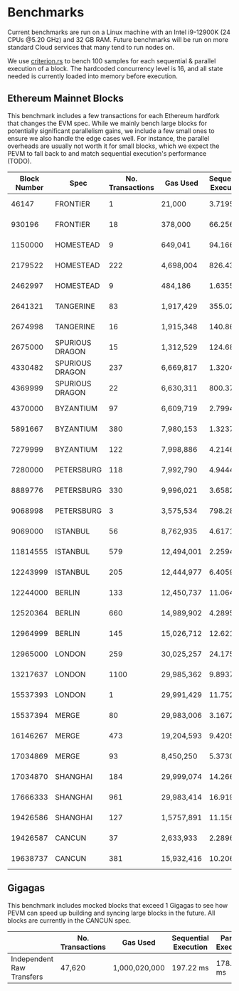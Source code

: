 # Benchmarks

Current benchmarks are run on a Linux machine with an Intel i9-12900K (24 CPUs @5.20 GHz) and 32 GB RAM. Future benchmarks will be run on more standard Cloud services that many tend to run nodes on.

We use [criterion.rs](https://github.com/bheisler/criterion.rs) to bench 100 samples for each sequential & parallel execution of a block. The hardcoded concurrency level is 16, and all state needed is currently loaded into memory before execution.

## Ethereum Mainnet Blocks

This benchmark includes a few transactions for each Ethereum hardfork that changes the EVM spec. While we mainly bench large blocks for potentially significant parallelism gains, we include a few small ones to ensure we also handle the edge cases well. For instance, the parallel overheads are usually not worth it for small blocks, which we expect the PEVM to fall back to and match sequential execution's performance (TODO).

| Block Number | Spec            | No. Transactions | Gas Used   | Sequential Execution | Parallel Execution | P / S    |
| ------------ | --------------- | ---------------- | ---------- | -------------------- | ------------------ | -------- |
| 46147        | FRONTIER        | 1                | 21,000     | 3.7195 µs            | 5.6798 µs          | 1.53     |
| 930196       | FRONTIER        | 18               | 378,000    | 66.256 µs            | 135.11 µs          | 2.04     |
| 1150000      | HOMESTEAD       | 9                | 649,041    | 94.166 µs            | 150.94 µs          | 1.6      |
| 2179522      | HOMESTEAD       | 222              | 4,698,004  | 826.43 µs            | 1.6849 ms          | 2.04     |
| 2462997      | HOMESTEAD       | 9                | 484,186    | 1.6355 ms            | 1.8810 ms          | 1.15     |
| 2641321      | TANGERINE       | 83               | 1,917,429  | 355.02 µs            | 736.05 µs          | 2.07     |
| 2674998      | TANGERINE       | 16               | 1,915,348  | 140.86 µs            | 156.92 µs          | 1.11     |
| 2675000      | SPURIOUS DRAGON | 15               | 1,312,529  | 124.68 µs            | 155.43 µs          | 1.25     |
| 4330482      | SPURIOUS DRAGON | 237              | 6,669,817  | 1.3204 ms            | 780.51 ms          | **0.59** |
| 4369999      | SPURIOUS DRAGON | 22               | 6,630,311  | 800.37 µs            | 418.12 µs          | **0.52** |
| 4370000      | BYZANTIUM       | 97               | 6,609,719  | 2.7994 ms            | 4.2474 ms          | 1.52     |
| 5891667      | BYZANTIUM       | 380              | 7,980,153  | 1.3237 ms            | 2.8064 ms          | 2.12     |
| 7279999      | BYZANTIUM       | 122              | 7,998,886  | 4.2146 ms            | 1.7005 ms          | **0.4**  |
| 7280000      | PETERSBURG      | 118              | 7,992,790  | 4.9444 ms            | 2.7751 ms          | **0.56** |
| 8889776      | PETERSBURG      | 330              | 9,996,021  | 3.6582 ms            | 2.0661 ms          | **0.56** |
| 9068998      | PETERSBURG      | 3                | 3,575,534  | 798.28 µs            | 1.0040 ms          | 1.26     |
| 9069000      | ISTANBUL        | 56               | 8,762,935  | 4.6171 ms            | 4.2607 ms          | **0.92** |
| 11814555     | ISTANBUL        | 579              | 12,494,001 | 2.2594 ms            | 4.4540 ms          | 1.97     |
| 12243999     | ISTANBUL        | 205              | 12,444,977 | 6.4059 ms            | 4.8857 ms          | **0.76** |
| 12244000     | BERLIN          | 133              | 12,450,737 | 11.064 ms            | 11.049 ms          | **1**    |
| 12520364     | BERLIN          | 660              | 14,989,902 | 4.2895 ms            | 6.5215 ms          | 1.52     |
| 12964999     | BERLIN          | 145              | 15,026,712 | 12.621 ms            | 12.287 ms          | **0.97** |
| 12965000     | LONDON          | 259              | 30,025,257 | 24.175 ms            | 11.248 ms          | **0.47** |
| 13217637     | LONDON          | 1100             | 29,985,362 | 9.8937 ms            | 8.9056 ms          | **0.9**  |
| 15537393     | LONDON          | 1                | 29,991,429 | 11.752 µs            | 26.093 µs          | 2.22     |
| 15537394     | MERGE           | 80               | 29,983,006 | 3.1672 ms            | 2.6285 ms          | **0.83** |
| 16146267     | MERGE           | 473              | 19,204,593 | 9.4205 ms            | 4.7082 ms          | **0.5**  |
| 17034869     | MERGE           | 93               | 8,450,250  | 5.3730 ms            | 3.6343 ms          | **0.68** |
| 17034870     | SHANGHAI        | 184              | 29,999,074 | 14.266 ms            | 13.148 ms          | **0.92** |
| 17666333     | SHANGHAI        | 961              | 29,983,414 | 16.919 ms            | 11.996 ms          | **0.71** |
| 19426586     | SHANGHAI        | 127              | 1,5757,891 | 11.156 ms            | 13.243 ms          | 1.19     |
| 19426587     | CANCUN          | 37               | 2,633,933  | 2.2896 ms            | 1.5022 ms          | **0.66** |
| 19638737     | CANCUN          | 381              | 15,932,416 | 10.206 ms            | 9.9040 ms          | **0.97** |

## Gigagas

This benchmark includes mocked blocks that exceed 1 Gigagas to see how PEVM can speed up building and syncing large blocks in the future. All blocks are currently in the CANCUN spec.

|                           | No. Transactions | Gas Used      | Sequential Execution | Parallel Execution | P / S   |
| ------------------------- | ---------------- | ------------- | -------------------- | ------------------ | ------- |
| Independent Raw Transfers | 47,620           | 1,000,020,000 | 197.22 ms            | 178.64 ms          | **91%** |
